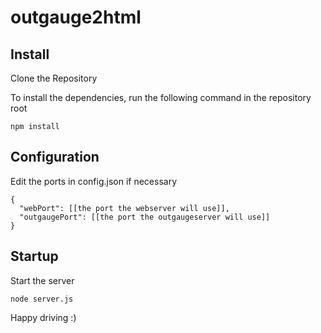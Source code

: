 # outgauge2html

## Install
Clone the Repository

To install the dependencies, run the following command in the repository root

    npm install

## Configuration
Edit the ports in config.json if necessary

    {
      "webPort": [[the port the webserver will use]],
      "outgaugePort": [[the port the outgaugeserver will use]]
    }

## Startup
Start the server

    node server.js

Happy driving :)